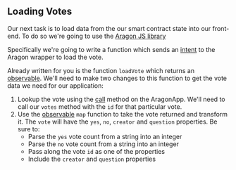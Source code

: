 ## Loading Votes

Our next task is to load data from the our smart contract state into our front-end. To do so we're going to use the [Aragon JS library](https://hack.aragon.org/docs/aragonjs-ref.html)

Specifically we're going to write a function which sends an [intent](?tab=details&scroll=Aragon%20Intents) to the Aragon wrapper to load the vote.

Already written for you is the function `loadVote` which returns an [observable](?tab=details&scroll=Observables). We'll need to make two changes to this function to get the vote data we need for our application:

1. Lookup the vote using the [call](https://hack.aragon.org/docs/aragonjs-ref.html#call) method on the AragonApp. We'll need to call our `votes` method with the `id` for that particular vote.
2. Use the [observable](?tab=details&scroll=Observables) `map` function to take the vote returned and transform it. The `vote` will have the `yes`, `no`, `creator` and `question` properties. Be sure to:
    * Parse the `yes` vote count from a string into an integer 
    * Parse the `no` vote count from a string into an integer 
    * Pass along the vote `id` as one of the properties
    * Include the `creator` and `question` properties 
